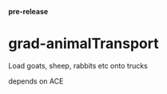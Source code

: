 **pre-release**

# grad-animalTransport

Load goats, sheep, rabbits etc onto trucks

depends on ACE
